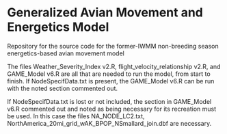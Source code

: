 # Generalized Avian Movement and Energetics Model

Repository for the source code for the former-IWMM non-breeding season energetics-based avian movement model

The files Weather_Severity_Index v2.R, flight_velocity_relationship v2.R, and GAME_Model v6.R are all that are needed to run the model, from start to finish. If NodeSpecifData.txt is present, the GAME_Model v6.R can be run with the noted section commented out. 

If NodeSpecifData.txt is lost or not included, the section in GAME_Model v6.R commented out and noted as being necessary for its recreation must be used. In this case the files NA_NODE_LC2.txt, NorthAmerica_20mi_grid_wAK_BPOP_NSmallard_join.dbf are necessary. 
